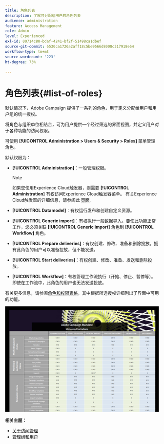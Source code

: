 ```yaml
---
title: 角色列表
description: 了解可分配给用户的角色列表
audience: administration
feature: Access Management
role: Admin
level: Experienced
exl-id: 00714c80-bdaf-4241-bf2f-51498ca1dbef
source-git-commit: 6530ca1726a2aff18c5be9566d8008c317918e64
workflow-type: tm+mt
source-wordcount: '223'
ht-degree: 73%

---
```


# 角色列表{#list-of-roles}

默认情况下，Adobe Campaign 提供了一系列的角色，用于定义分配给用户和用户组的统一授权。

将角色与组织单位相结合，可为用户提供一个经过筛选的界面视图，并定义用户对于各种功能的访问权限。

可使用 **[!UICONTROL Administration > Users & Security > Roles]** 菜单管理角色。

默认权限为：

* **[!UICONTROL Administration]**：一般管理权限。

  >[!NOTE]
  >
  >如果您使用Experience Cloud触发器，则需要 **[!UICONTROL Administration]** 有权访问Experience Cloud触发器菜单。 有关Experience Cloud触发器的详细信息，请参阅此 [页面](../../integrating/using/about-adobe-experience-cloud-triggers.md).

* **[!UICONTROL Datamodel]**：有权运行发布和创建自定义资源。
* **[!UICONTROL Generic import]**：有权执行一般数据导入。要使此功能正常工作，您必须关联 **[!UICONTROL Generic import]** 角色到 **[!UICONTROL Workflow]** 角色。
* **[!UICONTROL Prepare deliveries]**：有权创建、修改、准备和删除投放。拥有此角色的用户可以准备投放，但不能发送。
* **[!UICONTROL Start deliveries]**：有权创建、修改、准备、发送和删除投放。
* **[!UICONTROL Workflow]**：有权管理工作流执行（开始、停止、暂停等）。即使在工作流中，此角色的用户也无法发送投放。

有关更多信息，请参阅[角色和权限表格](/help/administration/using/assets/acs_rights.pdf)，其中根据所选授权详细列出了界面中可用的功能。

[![图像](assets/user_management_3.png)](https://experienceleague.adobe.com/docs/campaign-standard/assets/acs_rights.pdf)

**相关主题：**

* [关于访问管理](../../administration/using/about-access-management.md)
* [管理组和用户](../../administration/using/managing-groups-and-users.md)
